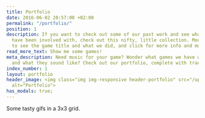 ```yaml
---
title: Portfolio
date: 2016-06-02 20:57:00 +02:00
permalink: "/portfolio/"
position: 1
description: If you want to check out some of our past work and see what games we
  have been involved with, check out this nifty, little collection. Mouseover an image
  to see the game title and what we did, and click for more info and music.
read_more_text: Show me some games!
meta_description: Need music for your game? Wonder what games we have written for,
  and what they sound like? Check out our portfolio, complete with tracks and videos!
index_number: 1
layout: portfolio
header_image: <img class="img img-responsive header-portfolio" src="/uploads/portfolio_header.png"
  alt="Portfolio">
has_modals: true;
---
```


Some tasty gifs in a 3x3 grid.
